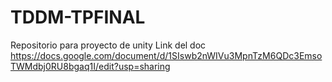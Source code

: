 # TDDM-TPFINAL
Repositorio para proyecto de unity
Link del doc https://docs.google.com/document/d/1SIswb2nWIVu3MpnTzM6QDc3EmsoTWMdbj0RU8bgaq1I/edit?usp=sharing
